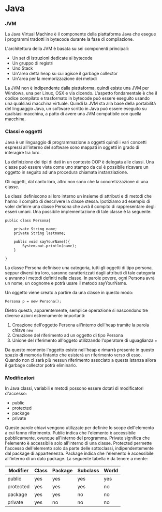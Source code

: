 # Java

### JVM
La Java Virtual Machine è il componente della piattaforma Java che esegue i programmi
tradotti in bytecode durante la fase di compilazione.

L'architettura della JVM è basata su sei componenti principali:

* Un set di istruzioni dedicate ai bytecode
* Un gruppo di registri
* Uno Stack
* Un'area detta heap su cui agisce il garbage collector
* Un'area per la memorizzazione dei metodi

La JVM non è indipendente dalla piattaforma, quindi esiste una JVM per Windows, una per
Linux, OSX e via dicendo. L'aspetto fondamentale è che il codice compilato e trasformato in
bytecode può essere eseguito usando una qualsiasi macchina virtuale.
Quindi la JVM sta alla base della portabilità del linguaggio Java, un software scritto in Java
può essere eseguito su qualsiasi macchina, a patto di avere una JVM compatibile con quella macchina.

### Classi e oggetti
Java è un linguaggio di programmazione a oggetti quindi i vari concetti espressi all'interno del
software sono mappati in oggetti in grado di interagire tra loro.

La definizione dei tipi di dati in un contesto OOP è delegata alle classi. Una classe 
può essere vista come uno stampo da cui è possibile ricavare un oggetto in seguito ad una procedura
chiamata instanziazione.

Gli oggetti, dal canto loro, altro non sono che la concretizzazione di una classe.

Le classi definiscono al loro interno un insieme di attributi e di metodi che hanno il compito 
di descrivere la classe stessa.
Ipotiziamo ad esempio di voler definire una classe Persona che avrà il compito di rappresentare 
degli esseri umani. Una possibile implementazione di tale classe è la seguente.

```
public class Persona{

	private String name;
	private String lastname;
	
	public void sayYourName(){
		System.out.println(name);
	}

}
```

La classe Persona definisce una categoria, tutti gli oggetti di tipo persona, seppur diversi tra loro,
saranno caratterizzati dagli attributi di tale categoria e avranno i metodi definiti nella classe.
In parole povere, ogni Persona avrà un nome, un cognome e potrà usare il metodo sayYourName.

Un oggetto viene creato a partire da una classe in questo modo:

```
Persona p = new Persona();
```

Dietro questa, apparentemente, semplice operazione si nascondono tre diverse azioni estremamente importanti:

1. Creazione dell'oggetto Persona all'interno dell'heap tramite la parola chiave `new`
2. Creazione del riferimento ad un oggetto di tipo Persona
3. Unione del riferimento all'oggeto utilizzando l'operatore di uguaglianza `=`

Da questo momento l'oggetto esiste nell'heap e rimarrà presente in questo spazio di memoria
fintanto che esisterà un riferimento verso di esso. Quando non ci sarà più nessun riferimento associato
a questa istanza allora il garbage collector potrà eliminarlo.

### Modificatori

In Java classi, variabili e metodi possono essere dotati di modificatori d'accesso:

* public
* protected
* package
* private 

Queste parole chiavi vengono utilizzate per definire lo scope dell'elemento a cui fanno riferimento.
Public indica che l'elemento è accessibile pubblicamente, ovunque all'interno del programma.
Private significa che l'elemento è accessibile solo all'interno di una classe.
Protected permette l'accesso dell'elemento solo da parte delle sottoclassi, indipendentemente dal package 
di appartenenza.
Package indica che l'elemento è accessibile all'interno di un dato package.
La seguente tabella è da tenere a mente:

 Modifier | Class | Package            | Subclass                | World
|-------- | ----- | ------------------ | ----------------------- | -----
public    |  yes  |        yes         |           yes           |  yes 
protected |  yes  |        yes         |           yes           |  no 
package   |  yes  |        yes         |           no            |  no 
private   |  yes  |        no          |           no            |  no 

 









